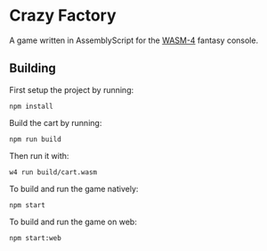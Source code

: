 # Crazy Factory

A game written in AssemblyScript for the [WASM-4](https://wasm4.org) fantasy console.

## Building

First setup the project by running:

```shell
npm install
```

Build the cart by running:

```shell
npm run build
```

Then run it with:

```shell
w4 run build/cart.wasm
```

To build and run the game natively:

```shell
npm start
```

To build and run the game on web:

```shell
npm start:web
```